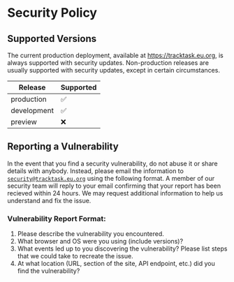 # Security Policy

## Supported Versions

The current production deployment, available at https://tracktask.eu.org, is always supported with security updates. Non-production releases are usually supported with security updates, except in certain circumstances.

| Release      | Supported          |
| ------------ | ------------------ |
| production   | :white_check_mark: |
| development  | :white_check_mark: |
| preview      | :x:                |

## Reporting a Vulnerability

In the event that you find a security vulnerability, do not abuse it or share details with anybody. Instead, please email the information to [`security@tracktask.eu.org`](mailto:security@tracktask.eu.org) using the following format. A member of our security team will reply to your email confirming that your report has been recieved within 24 hours. We may request additional information to help us understand and fix the issue.

### Vulnerability Report Format:
1. Please describe the vulnerability you encountered.
2. What browser and OS were you using (include versions)?
3. What events led up to you discovering the vulnerability? Please list steps that we could take to recreate the issue.
4. At what location (URL, section of the site, API endpoint, etc.) did you find the vulnerability?
